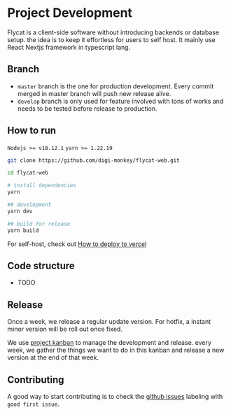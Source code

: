 # Project Development

Flycat is a client-side software without introducing backends or database setup. the idea is to keep it effortless for users to self host. It mainly use React Nextjs framework in typescript lang.

## Branch

- `master` branch is the one for production development. Every commit merged in master branch will push new release alive.
- `develop` branch is only used for feature involved with tons of works and needs to be tested before release to production.

## How to run

`Nodejs >= v18.12.1` `yarn >= 1.22.19`

```sh
git clone https://github.com/digi-monkey/flycat-web.git

cd flycat-web

# install dependencies
yarn

## development
yarn dev

## build for release
yarn build
```

For self-host, check out [How to deploy to vercel](https://nextjs.org/learn/basics/deploying-nextjs-app/deploy)

## Code structure

- TODO

## Release

Once a week, we release a regular update version. For hotfix, a instant minor version will be roll out once fixed.

We use [project kanban](https://github.com/users/digi-monkey/projects/1) to manage the development and release. every week, we gather the things we want to do in this kanban and release a new version at the end of that week.

## Contributing

A good way to start contributing is to check the [github issues](https://github.com/digi-monkey/flycat-web/issues) labeling with `good first issue`.
